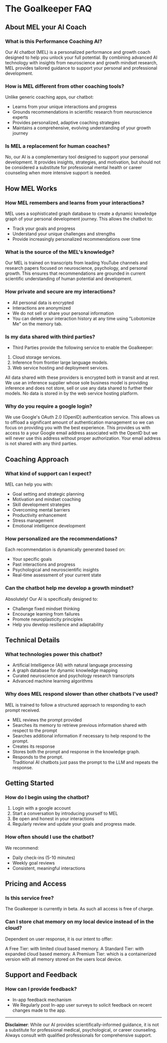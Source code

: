 # The Goalkeeper FAQ

## About MEL your AI Coach

### What is this Performance Coaching AI?
Our AI chatbot (MEL) is a personalized performance and growth coach designed to help you unlock your full potential. By combining advanced AI technology with insights from neuroscience and growth mindset research, MEL provides tailored guidance to support your personal and professional development.

### How is MEL different from other coaching tools?
Unlike generic coaching apps, our chatbot:
- Learns from your unique interactions and progress
- Grounds recommendations in scientific research from neuroscience experts
- Provides personalized, adaptive coaching strategies
- Maintains a comprehensive, evolving understanding of your growth journey

### Is MEL a replacement for human coaches?
No, our AI is a complementary tool designed to support your personal development. It provides insights, strategies, and motivation, but should not be considered a substitute for professional mental health or career counseling when more intensive support is needed.

## How MEL Works

### How MEL remembers and learns from your interactions?
MEL uses a sophisticated graph database to create a dynamic knowledge graph of your personal development journey. This allows the chatbot to:
- Track your goals and progress
- Understand your unique challenges and strengths
- Provide increasingly personalized recommendations over time

### What is the source of the MEL's knowledge?
Our MEL is trained on transcripts from leading YouTube channels and research papers focused on neuroscience, psychology, and personal growth. This ensures that recommendations are grounded in current scientific understanding of human potential and development.

### How private and secure are my interactions?
- All personal data is encrypted
- Interactions are anonymized
- We do not sell or share your personal information
- You can delete your interaction history at any time using "Lobotomize Me" on the memory tab.

### Is my data shared with third parties?
- Third Parties provide the following service to enable the Goalkeeper:
1. Cloud storage services.  
2. Inference from frontier large language models.
3. Web service hosting and deployment services.

All data shared with these providers is encrypted both in transit and at rest.  We use an inference supplier whose sole business model is providing inference and does not store, sell or use any data shared to further their models.  No data is stored in by the web service hosting platform.    

### Why do you require a google login?
We use Google's OAuth 2.0 (OpenID) authentication service.  This allows us to offload a significant amount of authentication management so we can focus on providing you with the best experience. This provides us with access to a your Google email address associated with the OpenID but we will never use this address without proper authorization. Your email address is not shared with any third parties.

## Coaching Approach

### What kind of support can I expect?
MEL can help you with:
- Goal setting and strategic planning
- Motivation and mindset coaching
- Skill development strategies
- Overcoming mental barriers
- Productivity enhancement
- Stress management
- Emotional intelligence development

### How personalized are the recommendations?
Each recommendation is dynamically generated based on:
- Your specific goals
- Past interactions and progress
- Psychological and neuroscientific insights
- Real-time assessment of your current state

### Can the chatbot help me develop a growth mindset?
Absolutely! Our AI is specifically designed to:
- Challenge fixed mindset thinking
- Encourage learning from failures
- Promote neuroplasticity principles
- Help you develop resilience and adaptability

## Technical Details

### What technologies power this chatbot?
- Artificial Intelligence (AI) with natural language processing
- A graph database for dynamic knowledge mapping
- Curated neuroscience and psychology research transcripts
- Advanced machine learning algorithms

### Why does MEL respond slower than other chatbots I've used?
MEL is trained to follow a structured approach to responding to each prompt received.  
- MEL reviews the prompt provided  
- Searches its memory to retrieve previous information shared with respect to the prompt  
- Searches additional information if necessary to help respond to the prompt.  
- Creates its response  
- Stores both the prompt and response in the knowledge graph.  
- Responds to the prompt.  
Traditional AI chatbots just pass the prompt to the LLM and repeats the response.

## Getting Started

### How do I begin using the chatbot?
1. Login with a google account
2. Start a conversation by introducing yourself to MEL
3. Be open and honest in your interactions
4. Regularly review and update your goals and progress made.

### How often should I use the chatbot?
We recommend:
- Daily check-ins (5-10 minutes)
- Weekly goal reviews
- Consistent, meaningful interactions

## Pricing and Access

### Is this service free?
The Goalkeeper is currently in beta.  As such all access is free of charge.  

### Can I store chat memory on my local device instead of in the cloud?
Dependent on user response, it is our intent to offer:

A Free Tier: with limited cloud based memory.
A Standard Tier: with expanded cloud based memory.
A Premium Tier: which is a containerized version with all memory stored on the users local device. 


## Support and Feedback

### How can I provide feedback?
- In-app feedback mechanism
- We Regularly post In-app user surveys to solicit feedback on recent changes made to the app.

---

**Disclaimer**: While our AI provides scientifically-informed guidance, it is not a substitute for professional medical, psychological, or career counseling. Always consult with qualified professionals for comprehensive support.
